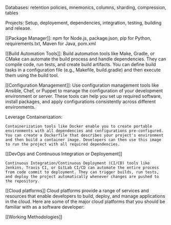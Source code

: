 Databases:
retention policies, mnemonics, columns, sharding, compression, tables

Projects:
Setup, deployement, dependencies, integration, testing, building and release.

[[Package Manager]]:
 npm for Node.js, package.json, 
 pip for Python, requirements.txt,
 Maven for Java, pom.xml

 [[Build Automation Tools]]:
    Build automation tools like Make, Gradle, or CMake can automate the build process and handle dependencies. They can compile code, run tests, and create build artifacts. You can define build tasks in a configuration file (e.g., Makefile, build.gradle) and then execute them using the build tool.

[[Configuration Management]]:
    Use configuration management tools like Ansible, Chef, or Puppet to manage the configuration of your development environment or server. These tools can help you set up required software, install packages, and apply configurations consistently across different environments.

Leverage Containerization:

    Containerization tools like Docker enable you to create portable environments with all dependencies and configurations pre-configured. You can create a Dockerfile that describes your project's environment and then build a container image. Developers can then use this image to run the project with all required dependencies.

[[DevOps and Continuous Integration or Deployement]]

    Continuous Integration/Continuous Deployment (CI/CD) tools like Jenkins, Travis CI, or GitLab CI/CD can automate the entire process from code commit to deployment. They can trigger builds, run tests, and deploy the project automatically whenever changes are pushed to the repository.

[[Cloud platforms]]
	Cloud platforms provide a range of services and resources that enable developers to build, deploy, and manage applications in the cloud. Here are some of the major cloud platforms that you should be familiar with as a software developer:


[[Working Methodologies]]
